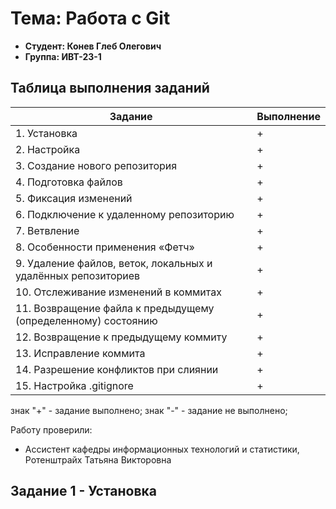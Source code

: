 # Тема: Работа с Git
- **Студент: Конев Глеб Олегович**
- **Группа: ИВТ-23-1**
## Таблица выполнения заданий
| Задание | Выполнение |
|----------|----------|
| 1. Установка | + |
| 2. Настройка | + |
| 3. Создание нового репозитория | + |
| 4. Подготовка файлов | + |
| 5. Фиксация изменений | + |
| 6. Подключение к удаленному репозиторию | + |
| 7. Ветвление | + |
| 8. Особенности применения «Фетч» | + |
| 9. Удаление файлов, веток, локальных и удалённых репозиториев | + |
| 10. Отслеживание изменений в коммитах | + |
| 11. Возвращение файла к предыдущему (определенному) состоянию | + |
| 12. Возвращение к предыдущему коммиту | + |
| 13. Исправление коммита | + |
| 14. Разрешение конфликтов при слиянии | + |
| 15. Настройка .gitignore | + |

знак "+" - задание выполнено; знак "-" - задание не выполнено;

Работу проверили: 

- Ассистент кафедры информационных технологий и статистики, Ротенштрайх Татьяна Викторовна

## Задание 1 - Установка

